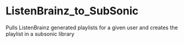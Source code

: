 # ListenBrainz_to_SubSonic
Pulls ListenBrainz generated playlists for a given user and creates the playlist in a subsonic library
